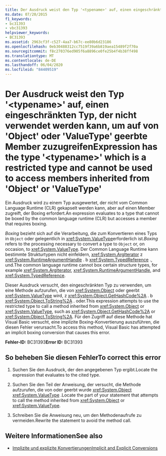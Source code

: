 ```yaml
---
title: Der Ausdruck weist den Typ '<typename>' auf, einen eingeschränkten Typ, der nicht verwendet werden kann, um auf von 'Object' oder 'ValueType' geerbte Member zuzugreifen
ms.date: 07/20/2015
f1_keywords:
- bc31393
- vbc31393
helpviewer_keywords:
- BC31393
ms.assetid: 2963cf3f-c527-4aa7-b67c-ee80b6d23186
ms.openlocfilehash: 0eb30488312cc7519f39a6b819aea15489f2f70a
ms.sourcegitcommit: f8c270376ed905f6a8896ce0fe25b4f4b38ff498
ms.translationtype: MT
ms.contentlocale: de-DE
ms.lasthandoff: 06/04/2020
ms.locfileid: "84409519"
---
```

# <a name="expression-has-the-type-typename-which-is-a-restricted-type-and-cannot-be-used-to-access-members-inherited-from-object-or-valuetype"></a><span data-ttu-id="eb964-102">Der Ausdruck weist den Typ '\<typename>' auf, einen eingeschränkten Typ, der nicht verwendet werden kann, um auf von 'Object' oder 'ValueType' geerbte Member zuzugreifen</span><span class="sxs-lookup"><span data-stu-id="eb964-102">Expression has the type '\<typename>' which is a restricted type and cannot be used to access members inherited from 'Object' or 'ValueType'</span></span>
<span data-ttu-id="eb964-103">Ein Ausdruck wird zu einem Typ ausgewertet, der nicht vom Common Language Runtime (CLR) gekapselt werden kann, aber auf einen Member zugreift, der Boxing erfordert.</span><span class="sxs-lookup"><span data-stu-id="eb964-103">An expression evaluates to a type that cannot be boxed by the common language runtime (CLR) but accesses a member that requires boxing.</span></span>  
  
 <span data-ttu-id="eb964-104">*Boxing* bezieht sich auf die Verarbeitung, die zum Konvertieren eines Typs in `Object` oder gelegentlich in <xref:System.ValueType>erforderlich ist.</span><span class="sxs-lookup"><span data-stu-id="eb964-104">*Boxing* refers to the processing necessary to convert a type to `Object` or, on occasion, to <xref:System.ValueType>.</span></span> <span data-ttu-id="eb964-105">Der Common Language Runtime kann bestimmte Strukturtypen nicht einfeldern, <xref:System.ArgIterator> z <xref:System.RuntimeArgumentHandle> . b <xref:System.TypedReference> ., und.</span><span class="sxs-lookup"><span data-stu-id="eb964-105">The common language runtime cannot box certain structure types, for example <xref:System.ArgIterator>, <xref:System.RuntimeArgumentHandle>, and <xref:System.TypedReference>.</span></span>  
  
 <span data-ttu-id="eb964-106">Dieser Ausdruck versucht, den eingeschränkten Typ zu verwenden, um eine Methode aufzurufen, die von <xref:System.Object> oder geerbt <xref:System.ValueType> wird, z <xref:System.Object.GetHashCode%2A> . b <xref:System.Object.ToString%2A> . oder.</span><span class="sxs-lookup"><span data-stu-id="eb964-106">This expression attempts to use the restricted type to call a method inherited from <xref:System.Object> or <xref:System.ValueType>, such as <xref:System.Object.GetHashCode%2A> or <xref:System.Object.ToString%2A>.</span></span> <span data-ttu-id="eb964-107">Für den Zugriff auf diese Methode hat Visual Basic versucht, eine implizite Boxing-Konvertierung auszuführen, die diesen Fehler verursacht.</span><span class="sxs-lookup"><span data-stu-id="eb964-107">To access this method, Visual Basic has attempted an implicit boxing conversion that causes this error.</span></span>  
  
 <span data-ttu-id="eb964-108">**Fehler-ID:** BC31393</span><span class="sxs-lookup"><span data-stu-id="eb964-108">**Error ID:** BC31393</span></span>  
  
## <a name="to-correct-this-error"></a><span data-ttu-id="eb964-109">So beheben Sie diesen Fehler</span><span class="sxs-lookup"><span data-stu-id="eb964-109">To correct this error</span></span>  
  
1. <span data-ttu-id="eb964-110">Suchen Sie den Ausdruck, der den angegebenen Typ ergibt.</span><span class="sxs-lookup"><span data-stu-id="eb964-110">Locate the expression that evaluates to the cited type.</span></span>  
  
2. <span data-ttu-id="eb964-111">Suchen Sie den Teil der Anweisung, der versucht, die Methode aufzurufen, die von oder geerbt wurde <xref:System.Object> <xref:System.ValueType> .</span><span class="sxs-lookup"><span data-stu-id="eb964-111">Locate the part of your statement that attempts to call the method inherited from <xref:System.Object> or <xref:System.ValueType>.</span></span>  
  
3. <span data-ttu-id="eb964-112">Schreiben Sie die Anweisung neu, um den Methodenaufrufe zu vermeiden.</span><span class="sxs-lookup"><span data-stu-id="eb964-112">Rewrite the statement to avoid the method call.</span></span>  
  
## <a name="see-also"></a><span data-ttu-id="eb964-113">Weitere Informationen</span><span class="sxs-lookup"><span data-stu-id="eb964-113">See also</span></span>

- [<span data-ttu-id="eb964-114">Implizite und explizite Konvertierungen</span><span class="sxs-lookup"><span data-stu-id="eb964-114">Implicit and Explicit Conversions</span></span>](../../programming-guide/language-features/data-types/implicit-and-explicit-conversions.md)

